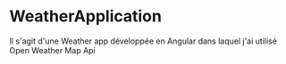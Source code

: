 # WeatherApplication
Il s'agit d'une Weather app développée en  Angular dans laquel j'ai utilisé  Open Weather Map Api
